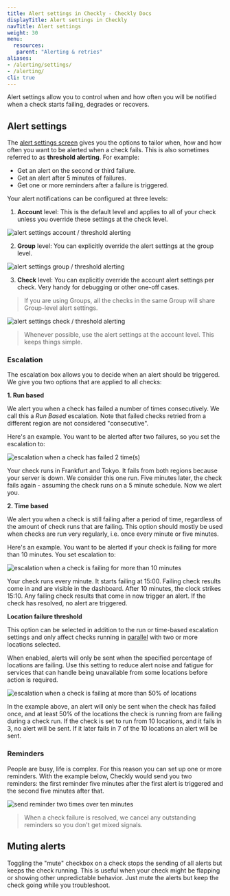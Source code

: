 ```yaml
---
title: Alert settings in Checkly - Checkly Docs
displayTitle: Alert settings in Checkly
navTitle: Alert settings
weight: 30
menu:
  resources:
   parent: "Alerting & retries"
aliases:
- /alerting/settings/
- /alerting/
cli: true
---
```


Alert settings allow you to control when and how often you will be notified when a check starts failing, degrades or recovers.

## Alert settings

The [alert settings screen](https://app.checklyhq.com/alerts/settings) gives you the options to tailor when, how and how
often you want to be alerted when a check fails. This is also sometimes referred to as **threshold alerting**. For example:

- Get an alert on the second or third failure.
- Get an alert after 5 minutes of failures.
- Get one or more reminders after a failure is triggered.

Your alert notifications can be configured at three levels:

1. **Account** level: This is the default level and applies to all of your check unless you override these settings at the check level.

![alert settings account / threshold alerting](/docs/images/alerting/alert-settings.png)

2. **Group** level: You can explicitly override the alert settings at the group level.

![alert settings group / threshold alerting](/docs/images/alerting/alert-settings-group.png)

3. **Check** level: You can explicitly override the account alert settings per check. Very handy for debugging or other one-off cases.

> If you are using Groups, all the checks in the same Group will share Group-level alert settings.

![alert settings check / threshold alerting](/docs/images/alerting/alert-settings-check.png)

> Whenever possible, use the alert settings at the account level. This keeps things simple.

### Escalation

The escalation box allows you to decide when an alert should be triggered. We give you two options that are applied to all checks:

**1. Run based**

We alert you when a check has failed a number of times consecutively. We call this a *Run Based* escalation. Note that failed checks retried
from a different region are not considered "consecutive".

Here's an example. You want to be alerted after two failures, so you set the escalation to:

![escalation when a check has failed 2 time(s)](/docs/images/alerting/escalation-1.png)

Your check runs in Frankfurt and Tokyo. It fails from both regions because your server is down. We consider this
one run. Five minutes later, the check fails again - assuming the check runs on a 5 minute schedule. Now we alert you.

**2. Time based**

We alert you when a check is still failing after a period of time, regardless of the amount of check runs that are failing.
This option should mostly be used when checks are run very regularly, i.e. once every minute or five minutes.

Here's an example. You want to be alerted if your check is failing for more than 10 minutes. You set escalation to:

![escalation when a check is failing for more than 10 minutes](/docs/images/alerting/escalation-2.png)

Your check runs every minute. It starts failing at 15:00. Failing check results come in and are visible in the dashboard.
After 10 minutes, the clock strikes 15:10. Any failing check results that come in now trigger an alert. If the check has
resolved, no alert are triggered.

**Location failure threshold**

This option can be selected in addition to the run or time-based escalation settings and only affect checks running in [parallel](/docs/monitoring/global-locations/#parallel) with two or more locations selected. 

When enabled, alerts will only be sent when the specified percentage of locations are failing. Use this setting to reduce alert noise and fatigue for services that can handle being unavailable from some locations before action is required. 

![escalation when a check is failing at more than 50% of locations](/docs/images/alerting/escalation-3.png)

In the example above, an alert will only be sent when the check has failed once, and at least 50% of the locations the check is running from are failing during a check run. If the check is set to run from 10 locations, and it fails in 3, no alert will be sent. If it later fails in 7 of the 10 locations an alert will be sent.

### Reminders

People are busy, life is complex. For this reason you can set up one or more reminders. With the example below, Checkly
would send you two reminders: the first reminder five minutes after the first alert is triggered and the second five minutes
after that.

![send reminder two times over ten minutes](/docs/images/alerting/reminders-1.png)

> When a check failure is resolved, we cancel any outstanding reminders so you don't get mixed signals.

## Muting alerts

Toggling the "mute" checkbox on a check stops the sending of all alerts but keeps the check running. This is useful when
your check might be flapping or showing other unpredictable behavior. Just mute the alerts but keep the check going while
you troubleshoot.
